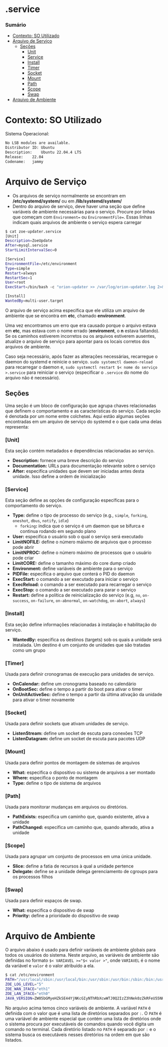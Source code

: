 # .service

### Sumário

- [Contexto: SO Utilizado](#contexto-so-utilizado)
- [Arquivo de Serviço](#arquivo-servico)
    + [Seções](#arquivo-servico-secoes)
        - [Unit](#arquivo-servico-secoes-unit)
        - [Service](#arquivo-servico-secoes-service)
        - [Install](#arquivo-servico-secoes-install)
        - [Timer](#arquivo-servico-secoes-timer)
        - [Socket](#arquivo-servico-secoes-socket)
        - [Mount](#arquivo-servico-secoes-mount)
        - [Path](#arquivo-servico-secoes-path)
        - [Scope](#arquivo-servico-secoes-scope)
        - [Swap](#arquivo-servico-secoes-swap)
- [Arquivo de Ambiente](#arquivo-ambiente)

# <a id="contexto-so-utilizado"></a>Contexto: SO Utilizado

Sistema Operacional:

```bash
No LSB modules are available.
Distributor ID:	Ubuntu
Description:	Ubuntu 22.04.4 LTS
Release:	22.04
Codename:	jammy
```

# <a id="arquivo-servico"></a>Arquivo de Serviço

- Os arquivos de serviço normalmente se encontram em **/etc/systemd/system/** ou em **/lib/systemd/system/**
- Dentro do arquivo de serviço, deve haver uma seção que define variáveis de ambiente necessárias para o serviço. Procure por linhas que começam com `Environment=` ou `EnvironmentFile=`. Essas linhas indicam quais arquivos de ambiente o serviço espera carregar

```bash
$ cat zoe-updater.service 
[Unit]
Description=ZoeUpdate
After=mysql.service
StartLimitIntervalSec=0

[Service]
EnvironmentFile=/etc/environment
Type=simple
Restart=always
RestartSec=1
User=root
ExecStart=/bin/bash -c "orion-updater >> /var/log/orion-updater.log 2>&1"

[Install]
WantedBy=multi-user.target
```

O arquivo de serviço acima específica que ele utiliza um arquivo de ambiente que se encontra em **etc**, chamado **environment**.

Uma vez encontramos um erro que era causado porque o arquivo estava em **etc**, mas estava com o nome errado (**enviroment**, o **n** estava faltando). Se os caminhos estiverem incorretos ou os arquivos estiverem ausentes, atualize o arquivo de serviço para apontar para os locais corretos dos arquivos de ambiente.

Caso seja necessário, após fazer as alterações necessárias, recarregue o daemon do systemd e reinicie o serviço. `sudo systemctl daemon-reload` para recarregar o daemon e, `sudo systemctl restart $< nome do serviço >.service` para reiniciar o serviço (especificar o `.service` do nome do arquivo não é necessário).

## <a id=""></a>Seções

Uma seção é um bloco de configuração que agrupa chaves relacionadas que definem o comportamento e as características do serviço. Cada seção é denotada por um nome entre colchetes. Aqui estão algumas seções encontradas em um arquivo de serviço do systemd e o que cada uma delas representa:

### <a id="arquivo-servico-secoes-unit"></a>[Unit]

Esta seção contém metadados e dependências relacionadas ao serviço.

- **Description:** fornece uma breve descrição do serviço
- **Documentation:** URLs para documentação relevante sobre o serviço
- **After:** especifica unidades que devem ser iniciadas antes desta unidade. Isso define a ordem de inicialização

### <a id="arquivo-servico-secoes-service"></a>[Service]

Esta seção define as opções de configuração específicas para o comportamento do serviço.

- **Type:** define o tipo de processo do serviço (e.g., `simple`, `forking`, `oneshot`, `dbus`, `notify`, `idle`)
    + `forking`**:** indica que o serviço é um daemon que se bifurca e continua rodando em segundo plano
- **User:** especifica o usuário sob o qual o serviço será executado
- **LimitNOFILE:** define o número máixmo de arquivos que o processo pode abrir
- **LimitNPROC:** define o número máximo de processos que o usuário pode criar
- **LimitCORE:** define o tamanho máximo do core dump criado
- **Environment:** define variáveis de ambiente para o serviço
- **PIDFile:** especifica o arquivo que conterá o PID do daemon
- **ExecStart:** o comando a ser executado para iniciar o serviço
- **ExecReload:** o comando a ser executado para recarregar o serviço
- **ExecStop:** o comando a ser executado para parar o serviço
- **Restart:** define a política de reinicialização do serviço (e.g, `no`, `on-success`, `on-failure`, `on-abnormal`, `on-watchdog`, `on-abort`, `always`)

### <a id="arquivo-servico-secoes-install"></a>[Install]

Esta seção define informações relacionadas à instalação e habilitação do serviço.

- **WantedBy:** especifica os destinos (targets) sob os quais a unidade será instalada. Um destino é um conjunto de unidades que são tratadas como um grupo

### <a id="arquivo-servico-secoes-timer"></a>[Timer]

Usada para definir cronogramas de execução para unidades de serviço.

- **OnCalendar:** define um cronograma baseado no calendário
- **OnBootSec:** define o tempo a partir do boot para ativar o timer
- **OnUnitActiveSec:** define o tempo a partir da última ativação da unidade para ativar o timer novamente

### <a id="arquivo-servico-secoes-socket"></a>[Socket]

Usada para definir sockets que ativam unidades de serviço.

- **ListenStream:** define um socket de escuta para conexões TCP
- **ListenDatagram:** define um socket de escuta para pacotes UDP

### <a id="arquivo-servico-secoes-mount"></a>[Mount]

Usada para definir pontos de montagem de sistemas de arquivos

- **What:** especifica o dispositivo ou sistema de arquivos a ser montado
- **Where:** especifica o ponto de montagem
- **Type:** define o tipo de sistema de arquivos

### <a id="arquivo-servico-secoes-path"></a>[Path]

Usada para monitorar mudanças em arquivos ou diretórios.

- **PathExists:** especifica um caminho que, quando existente, ativa a unidade
- **PathChanged:** especifica um caminho que, quando alterado, ativa a unidade

### <a id="arquivo-servico-secoes-scope"></a>[Scope]

Usada para agrupar um conjunto de processos em uma única unidade.

- **Slice:** define a fatia de recursos à qual a unidade pertence
- **Delegate:** define se a unidade delega gerenciamento de cgroups para os processos filhos

### <a id="arquivo-servico-secoes-swap"></a>[Swap]

Usada para definir espaços de swap.

- **What:** especifica o dispositivo de swap
- **Priority:** define a prioridade do dispositivo de swap

# <a id="arquivo-ambiente"></a>Arquivo de Ambiente

O arquivo abaixo é usado para definir variáveis de ambiente globais para todos os usuários do sistema. Neste arquivo, as variáveis de ambiente são definidas no formato `$< VARIAVEL >="$< valor >"`, onde `VARIAVEL` é o nome da variável e `valor` é o valor atribuído a ela.

```bash
$ cat /etc/environment 
PATH="/usr/local/sbin:/usr/local/bin:/usr/sbin:/usr/bin:/sbin:/bin:/usr/games:/usr/local/games"
ZOE_LOG_LEVEL="5"
ZOE_WAN_IFACE="eth1"
ZOE_LAN_IFACE="eth0"
JAVA_VERSION=ZW05bGMyeHZkSE44YjNKcGIyNThRbXcwWTJ0Q2IzZ3hNek0zZkRFeU55NHdMakF1TVE9PQo=
```

No arquivo acima temos cinco variáveis de ambiente. A variável `PATH` é definida com o valor que é uma lista de diretórios separados por `:`. O `PATH` é uma variável de ambiente especial que contém uma lista de diretórios onde o sistema procura por executáveis de comandos quando você digita um comando no terminal. Cada diretório listado no `PATH` é separado por `:` e o sistema busca os executáveis nesses diretórios na ordem em que são listados.